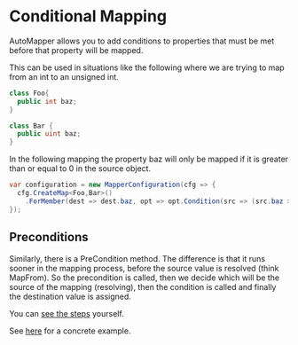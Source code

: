 # Conditional Mapping

AutoMapper allows you to add conditions to properties that must be met before that property will be mapped.

This can be used in situations like the following where we are trying to map from an int to an unsigned int.
```c#
class Foo{
  public int baz;
}

class Bar {
  public uint baz;
}
```

In the following mapping the property baz will only be mapped if it is greater than or equal to 0 in the source object.

```c#
var configuration = new MapperConfiguration(cfg => {
  cfg.CreateMap<Foo,Bar>()
    .ForMember(dest => dest.baz, opt => opt.Condition(src => (src.baz >= 0)));
});
```

## Preconditions

Similarly, there is a PreCondition method. The difference is that it runs sooner in the mapping process, before the source value is resolved (think MapFrom). So the precondition is called, then we decide which will be the source of the mapping (resolving), then the condition is called and finally the destination value is assigned.

You can [see the steps](Understanding-your-mapping.html) yourself.

See [here](Custom-value-resolvers.html#resolvers-and-conditions) for a concrete example.
